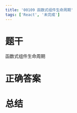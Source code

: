 ```yaml
---
title: '00109 函数式组件生命周期'
tags: ['React', '未完成']
---
```


# 题干

函数式组件生命周期

# 正确答案



# 总结



<script>
  function func() {

  }
  
</script>